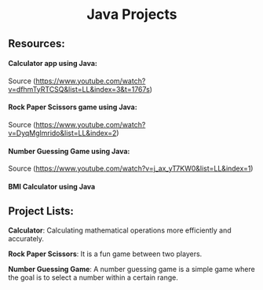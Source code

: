 <h1 align="center">Java Projects</h1>

## Resources:
#### Calculator app using Java:
Source (https://www.youtube.com/watch?v=dfhmTyRTCSQ&list=LL&index=3&t=1767s)

#### Rock Paper Scissors game using Java:
Source (https://www.youtube.com/watch?v=DyqMglmrido&list=LL&index=2)

#### Number Guessing Game using Java:
Source (https://www.youtube.com/watch?v=j_ax_yT7KW0&list=LL&index=1)

#### BMI Calculator using Java

## Project Lists:
**Calculator**: Calculating mathematical operations more efficiently and accurately.

 **Rock Paper Scissors**: It is a fun game between two players.
 
 **Number Guessing Game**: A number guessing game is a simple game where the goal is to select a number within a certain range.
